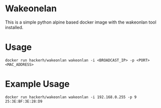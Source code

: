 # Wakeonelan
This is a simple python alpine based docker image with the wakeonlan tool installed.

# Usage
```
docker run hackerh/wakeonlan wakeonlan -i <BROADCAST_IP> -p <PORT> <MAC_ADDRESS>
```

# Example Usage
```
docker run hackerh/wakeonlan wakeonlan -i 192.168.0.255 -p 9 25:3E:BF:3E:28:D9
```
